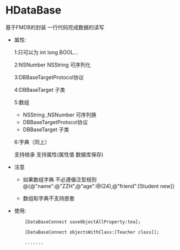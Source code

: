 # HDataBase
基于FMDB的封装   一行代码完成数据的读写

* 属性:

    1:只可以为 int long BOOL...
    
    2:NSNumber NSString  可序列化
    
    3:DBBaseTargetProtocol协议
    
    4:DBBaseTarget 子类
    
    5:数组
    * NSString ,NSNumber 可序列换
    * DBBaseTargetProtocol协议
    * DBBaseTarget 子类
    
    6:字典（同上）
 
    
    支持继承 支持属性(属性值 数据库保存)
    
* 注意
     * 如果数组字典  不必遵循泛型规则 @{@"name":@"ZZH",@"age":@(24),@"friend":[Student new]}
 
	 *  数组和字典不支持嵌套
* 使用:

    ```
        [DataBaseConnect saveObjectAllProperty:tea];
 
        [DataBaseConnect objectsWithClass:[Teacher class]];
 
        .......
	```